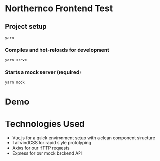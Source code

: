 # Northernco Frontend Test

## Project setup
```
yarn
```

### Compiles and hot-reloads for development
```
yarn serve
```

### Starts a mock server (required)
```
yarn mock
```

# Demo


# Technologies Used

- Vue.js for a quick environment setup with a clean component structure
- TailwindCSS for rapid style prototyping
- Axios for our HTTP requests
- Express for our mock backend API